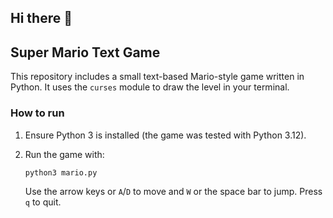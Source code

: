 ## Hi there 👋

<!--
**nino0815/nino0815** is a ✨ _special_ ✨ repository because its `README.md` (this file) appears on your GitHub profile.

Here are some ideas to get you started:

- 🔭 I’m currently working on ...
- 🌱 I’m currently learning ...
- 👯 I’m looking to collaborate on ...
- 🤔 I’m looking for help with ...
- 💬 Ask me about ...
- 📫 How to reach me: ...
- 😄 Pronouns: ...
- ⚡ Fun fact: ...
-->

## Super Mario Text Game

This repository includes a small text-based Mario-style game written in Python. It
uses the `curses` module to draw the level in your terminal.

### How to run

1. Ensure Python 3 is installed (the game was tested with Python 3.12).
2. Run the game with:

   ```bash
   python3 mario.py
   ```

   Use the arrow keys or `A`/`D` to move and `W` or the space bar to jump. Press
   `q` to quit.
